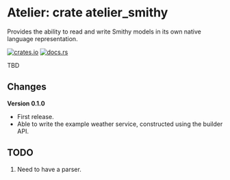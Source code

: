 # Atelier: crate atelier_smithy

Provides the ability to read and write Smithy models in its own native language representation.

[![crates.io](https://img.shields.io/crates/v/atelier_smithy.svg)](https://crates.io/crates/atelier_smithy)
[![docs.rs](https://docs.rs/atelier_smithy/badge.svg)](https://docs.rs/atelier_smithy)

TBD

## Changes

**Version 0.1.0**

* First release.
* Able to write the example weather service, constructed using the builder API.

## TODO

1. Need to have a parser.
